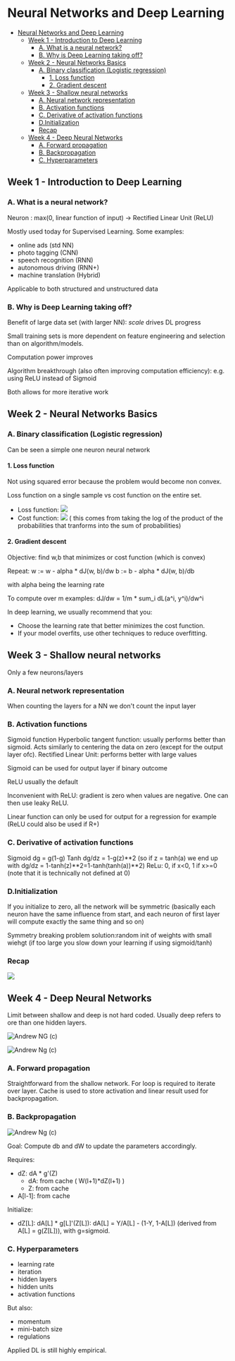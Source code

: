 # Neural Networks and Deep Learning

- [Neural Networks and Deep Learning](#neural-networks-and-deep-learning)
  - [Week 1 - Introduction to Deep Learning](#week-1---introduction-to-deep-learning)
    - [A. What is a neural network?](#a-what-is-a-neural-network)
    - [B. Why is Deep Learning taking off?](#b-why-is-deep-learning-taking-off)
  - [Week 2 - Neural Networks Basics](#week-2---neural-networks-basics)
    - [A. Binary classification (Logistic regression)](#a-binary-classification-logistic-regression)
      - [1. Loss function](#1-loss-function)
      - [2. Gradient descent](#2-gradient-descent)
  - [Week 3 - Shallow neural networks](#week-3---shallow-neural-networks)
    - [A. Neural network representation](#a-neural-network-representation)
    - [B. Activation functions](#b-activation-functions)
    - [C. Derivative of activation functions](#c-derivative-of-activation-functions)
    - [D.Initialization](#dinitialization)
    - [Recap](#recap)
  - [Week 4 - Deep Neural Networks](#week-4---deep-neural-networks)
    - [A. Forward propagation](#a-forward-propagation)
    - [B. Backpropagation](#b-backpropagation)
    - [C. Hyperparameters](#c-hyperparameters)

## Week 1 - Introduction to Deep Learning

### A. What is a neural network?

Neuron : max(0, linear function of input) -> Rectified Linear Unit (ReLU)

Mostly used today for Supervised Learning. Some examples:

* online ads (std NN)
* photo tagging (CNN)
* speech recognition (RNN)
* autonomous driving (RNN+)
* machine translation (Hybrid)

Applicable to both structured and unstructured data

### B. Why is Deep Learning taking off?

Benefit of large data set (with larger NN): *scale* drives DL progress

Small training sets is more dependent on feature engineering and selection than on algorithm/models.

Computation power improves

Algorithm breakthrough (also often improving computation efficiency): e.g. using ReLU instead of Sigmoid

Both allows for more iterative work

## Week 2 - Neural Networks Basics

### A. Binary classification (Logistic regression)

Can be seen a simple one neuron neural network

#### 1. Loss function

Not using squared error because the problem would become non convex.

Loss function on a single sample vs cost function on the entire set.

* Loss function: <img src="https://render.githubusercontent.com/render/math?math=L(\hat{y}, y) = - (y*log(\hat{y}) + (1-y)*log(1-\hat{y}))">
* Cost function: <img src="https://render.githubusercontent.com/render/math?math=J(w, b) = - \frac{1}{m} * \sum_{i} Loss"> ( this comes from taking the log of the product of the probabilities that tranforms into the sum of probabilities)


#### 2. Gradient descent

Objective: find w,b that minimizes or cost function (which is convex)

Repeat:
w := w - alpha * dJ(w, b)/dw
b := b - alpha * dJ(w, b)/db

with alpha being the learning rate

To compute over m examples: dJ/dw = 1/m * sum_i dL(a^i, y^i)/dw^i

In deep learning, we usually recommend that you:

* Choose the learning rate that better minimizes the cost function.
* If your model overfits, use other techniques to reduce overfitting. 


## Week 3 - Shallow neural networks

Only a few neurons/layers

### A. Neural network representation

When counting the layers for a NN we don't count the input layer

### B. Activation functions

Sigmoid function
Hyperbolic tangent function: usually performs better than sigmoid. Acts similarly to centering the data on zero (except for the output layer ofc).
Rectified Linear Unit: performs better with large values

Sigmoid can be used for output layer if binary outcome

ReLU usually the default

Inconvenient with ReLU: gradient is zero when values are negative. One can then use leaky ReLU.

Linear function can only be used for output for a regression for example (ReLU could also be used if R+)

### C. Derivative of activation functions

Sigmoid dg = g(1-g)
Tanh  dg/dz = 1-g(z)**2 (so if z = tanh(a) we end up with dg/dz = 1-tanh(z)**2=1-tanh(tanh(a))**2)
ReLu: 0, if x<0, 1 if x>=0 (note that it is technically not defined at 0)


### D.Initialization

If you initialize to zero, all the network will be symmetric (basically each neuron have the same influence from start, and each neuron of first layer will compute exactly the same thing and so on)

Symmetry breaking problem solution:random init of weights with small wiehgt (if too large you slow down your learning if using sigmoid/tanh)

### Recap

![](note_images/./grad_summary.png)

## Week 4 - Deep Neural Networks

Limit between shallow and deep is not hard coded. Usually deep refers to ore than one hidden layers.

![Andrew NG (c)](note_images/final_outline.png)

![Andrew Ng (c)](note_images/backprop_kiank.png)

### A. Forward propagation

Straightforward from the shallow network. For loop is required to iterate over layer. Cache is used to store activation and linear result used for backpropagation.


### B. Backpropagation

![Andrew Ng (c)](note_images/backprop.png)

Goal: Compute db and dW to update the parameters accordingly.

Requires: 
* dZ: dA * g'(Z)
  * dA: from cache ( W(l+1)*dZ(l+1) )
  * Z: from cache
* A[l-1]: from cache

Initialize: 
* dZ[L]: dA[L] * g[L]'(Z[L]): dA[L] = Y/A[L] - (1-Y, 1-A[L]) (derived from A[L] = g(Z[L])), with g=sigmoid.


### C. Hyperparameters

* learning rate
* iteration
* hidden layers
* hidden units
* activation functions

But also:

* momentum
* mini-batch size
* regulations

Applied DL is still highly empirical.
